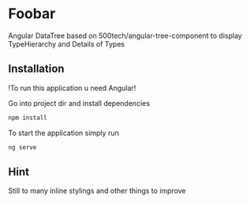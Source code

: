 # Foobar

Angular DataTree based on 500tech/angular-tree-component to display TypeHierarchy and Details of Types

## Installation

!To run this application u need Angular!

Go into project dir and install dependencies

```bash
npm install
```
To start the application simply run

```bash
ng serve
```
## Hint

Still to many inline stylings and other things to improve



